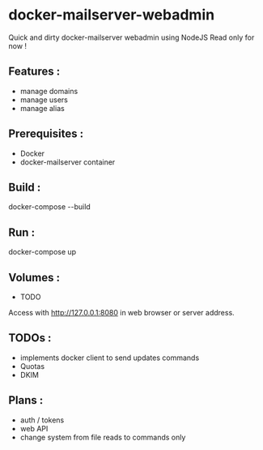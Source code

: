 # docker-mailserver-webadmin
Quick and dirty docker-mailserver webadmin using NodeJS
Read only for now !


## Features :
 - manage domains
 - manage users
 - manage alias

## Prerequisites :
 - Docker
 - docker-mailserver container

## Build :
docker-compose --build

## Run :
docker-compose up

## Volumes :
 - TODO

Access with http://127.0.0.1:8080 in web browser or server address.

## TODOs :
 - implements docker client to send updates commands
 - Quotas
 - DKIM

## Plans :
 - auth / tokens
 - web API
 - change system from file reads to commands only